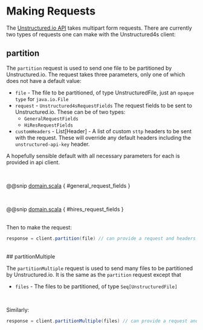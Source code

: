 # Making Requests

The [Unstructured.io API] takes multipart form requests. There are currently two types of requests one can make with the
Unstructured4s client:

[Unstructured.io API]: https://unstructured-io.github.io/unstructured/api.html

## partition

The `partition` request is used to send one file to be partitioned by Unstructured.io. The request takes three
parameters,
only one of which does not have a default value:

* `file` - The file to be partitioned, of type UnstructuredFile, just an `opaque type` for `java.io.File`
* `request` - `Unstructured4sRequestFields` The request fields to be sent to Unstructured.io. These can be of two types:
    * `GeneralRequestFields`
    * `HiResRequestFields`
* `customHeaders` - List[Header] - A list of custom `sttp` headers to be sent with the request. These will override
  any default headers including the `unstructured-api-key` header.

A hopefully sensible default with all necessary parameters for each is provided in api client.

<br/>

@@snip [domain.scala]($core$/src/main/scala/org/twelvehart/unstructured4s/model/domain.scala) { #general_request_fields }


<br/>

@@snip [domain.scala]($core$/src/main/scala/org/twelvehart/unstructured4s/model/domain.scala) { #hires_request_fields }

<br/>
Then to make the request:

```scala
response = client.partition(file) // can provide a request and headers here as well
```

<br/>
## partitionMultiple

The `partitionMultiple` request is used to send many files to be partitioned by Unstructured.io. It is the same as the
`partition` request except that

* `files` - The files to be partitioned, of type `Seq[UnstructuredFile]`

<br/>

Similarly:

```scala
response = client.partitionMultiple(files) // can provide a request and headers here as well
```


